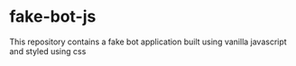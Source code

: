 # fake-bot-js
This repository contains a fake bot application built using vanilla javascript and styled using css

